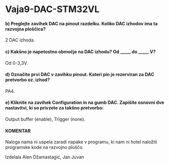 # Vaja9-DAC-STM32VL
<h4> b) Preglejte zavihek DAC na pinout razdelku. Koliko DAC izhodov ima ta razvojna ploščica?  </h4>
<p> 2 DAC izhoda.   </p>
<h4> c) Kakšno je napetostno območje na DAC izhodu? Od _____ do _____ V? </h4>
<p> Od 0-3,3V.   </p>
<h4> d) Označite prvi DAC v zavihku pinout. Kateri pin je rezerviran za DAC pretvorbo oz. izhod?  </h4>
<p> PA4.   </p>
<h4> e) Kliknite na zavihek Configuration in na gumb DAC. Zapišite osnovni dve nastavitvi, ki so privzete za
takšno pretvorbo:</h4>
<p> Output buffer (enable), Trigger (none). </p>
<h4>KOMENTAR</h4>
<p>Naloga nama ni uspela zaradi napake v programu, ki nam ni hotel naložiti programske kode na razvojno ploščo.</p>
<p>Izdelala Alen Džamastagić, Jan Juvan</p>
